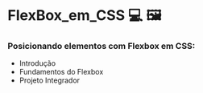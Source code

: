 # FlexBox_em_CSS 💻 🖼️

### Posicionando elementos com Flexbox em CSS:

* Introdução
* Fundamentos do Flexbox 
* Projeto Integrador 
